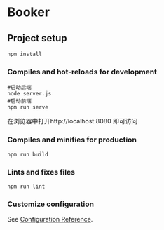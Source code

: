 # Booker

## Project setup
```
npm install
```

### Compiles and hot-reloads for development

```
#启动后端
node server.js
#启动前端
npm run serve
```

在浏览器中打开http://localhost:8080  即可访问

### Compiles and minifies for production

```
npm run build
```

### Lints and fixes files
```
npm run lint
```

### Customize configuration
See [Configuration Reference](https://cli.vuejs.org/config/).

